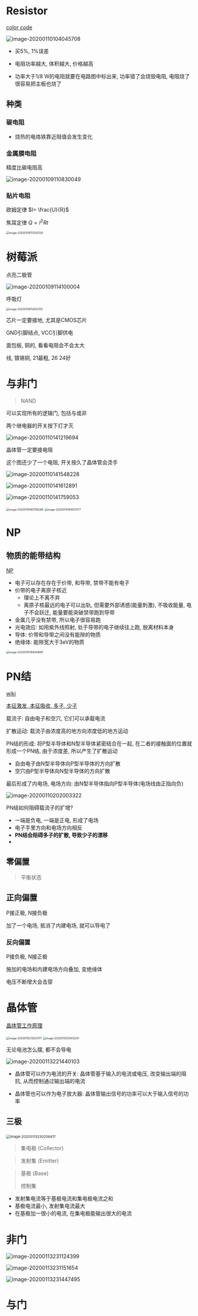 # Resistor

[color code](https://www.digikey.com/en/resources/conversion-calculators/conversion-calculator-resistor-color-code-4-band)

![image-20200110104045708](%E9%80%A0%E7%94%B5%E8%84%91.assets/image-20200110104045708.png)

- 买5%, 1%误差

- 电阻功率越大, 体积越大, 价格越高

- 功率大于1/8 W的电阻就要在电路图中标出来, 功率错了会烧毁电阻, 电阻烧了很容易把主板也烧了

## 种类

### 碳电阻

- 烧热的电烙铁靠近阻值会发生变化

### 金属膜电阻

精度比碳电阻高

![image-20200109110830049](%E9%80%A0%E7%94%B5%E8%84%91.assets/image-20200109110830049.png)

### 贴片电阻

欧姆定律 $I= \frac{U}{R}$

焦耳定律 $Q=I^2Rt$

<img src="%E9%80%A0%E7%94%B5%E8%84%91.assets/image-20200109113330129.png" alt="image-20200109113330129" style="zoom: 50%;" />

# 树莓派

点亮二极管

![image-20200109114100004](%E9%80%A0%E7%94%B5%E8%84%91.assets/image-20200109114100004.png)

呼吸灯

<img src="%E9%80%A0%E7%94%B5%E8%84%91.assets/image-20200109114252125.png" alt="image-20200109114252125" style="zoom:50%;" />

芯片一定要接地, 尤其是CMOS芯片 

GND引脚结点, VCC引脚供电



面包板, 铜的, 看看电阻会不会太大

线, 镀锡铜, 21最粗, 26 24好



# 与非门 

> NAND

可以实现所有的逻辑门, 包括与或非



两个继电器的开关按下灯才灭

![image-20200110141219694](%E9%80%A0%E7%94%B5%E8%84%91.assets/image-20200110141219694.png)



晶体管一定要接电阻

这个图还少了一个电阻, 开关按久了晶体管会烫手

![image-20200110141548228](%E9%80%A0%E7%94%B5%E8%84%91.assets/image-20200110141548228.png)

![image-20200110141612891](%E9%80%A0%E7%94%B5%E8%84%91.assets/image-20200110141612891.png)

![image-20200110141759053](%E9%80%A0%E7%94%B5%E8%84%91.assets/image-20200110141759053.png)

<img src="%E9%80%A0%E7%94%B5%E8%84%91.assets/image-20200110160758289.png" alt="image-20200110160758289" style="zoom: 50%;" />

<img src="%E9%80%A0%E7%94%B5%E8%84%91.assets/image-20200110161007477.png" alt="image-20200110161007477" style="zoom:50%;" />

# NP

## 物质的能带结构

[NP](https://www.youtube.com/watch?v=lreqfHAYvhE)

- 电子可以存在存在于价带, 和导带, 禁带不能有电子
- 价带的电子离原子核近
  - 理论上不离不弃
  - 离原子核最远的电子可以出轨, 但需要外部诱惑(能量刺激), 不吸收能量, 电子不会跃迁, 能量要能突破禁带跑到导带
- 金属几乎没有禁带, 所以电子很容易跑
- 光电效应: 如用紫外线照射, 处于导带的电子继续往上跑, 脱离材料本身
- 导体: 价带和导带之间没有能隙的物质
- 绝缘体: 能隙宽大于3eV的物质

<img src="%E9%80%A0%E7%94%B5%E8%84%91.assets/image-20200110194054667.png" alt="image-20200110194054667" style="zoom:50%;" />

# PN结

[wiki](https://zh.wikipedia.org/wiki/PN%E7%BB%93)

[本征激发, 本征吸收, 多子, 少子](https://www.bilibili.com/video/av73749805)

载流子: 自由电子和空穴, 它们可以承载电流

扩散运动: 载流子由浓度高的地方向浓度低的地方运动



PN结的形成: 将P型半导体和N型半导体紧密结合在一起, 在二者的接触面的位置就形成一个PN结, 由于浓度差, 所以产生了扩散运动

- 自由电子由N型半导体向P型半导体的方向扩散
- 空穴由P型半导体向N型半导体的方向扩散

最后形成了内电场, 电场方向: 由N型半导体指向P型半导体(电场线由正指向负)

![image-20200110202003322](%E9%80%A0%E7%94%B5%E8%84%91.assets/image-20200110202003322.png)

PN结如何阻碍载流子的扩增?

- 一端是负电, 一端是正电, 形成了电场
- 电子手里方向和电场方向相反
- **PN结会阻碍多子的扩散, 导致少子的漂移**
- 



## 零偏置

> 平衡状态

## 正向偏置

P接正极, N接负极

加了一个电场, 抵消了内建电场, 就可以导电了

### 反向偏置

P接负极, N接正极

施加的电场和内建电场方向叠加, 变绝缘体

电压不断增大会击穿

# 晶体管

[晶体管工作原理](https://www.youtube.com/watch?v=5chYd7wxVjE&t=11s)

<img src="%E9%80%A0%E7%94%B5%E8%84%91.assets/image-20200110210321171.png" alt="image-20200110210321171" style="zoom: 50%;" />

<img src="%E9%80%A0%E7%94%B5%E8%84%91.assets/image-20200110210412241.png" alt="image-20200110210412241" style="zoom: 50%;" />

无论电池怎么摆, 都不会导电

![image-20200113221440103](%E9%80%A0%E7%94%B5%E8%84%91.assets/image-20200113221440103.png)

- 晶体管可以作为电流的开关: 晶体管基于输入的电流或电压, 改变输出端的阻抗, 从而控制通过输出端的电流

- 晶体管也可以作为电子放大器: 晶体管输出信号的功率可以大于输入信号的功率

## 三极

​	<img src="%E9%80%A0%E7%94%B5%E8%84%91.assets/image-20200113230256417.png" alt="image-20200113230256417" style="zoom: 67%;" />

> 集电极 (Collector)

> 发射集 (Emitter)

> 基极 (Base)
>
> 控制集

- 发射集电流等于基极电流和集电极电流之和
- 基极电流最小, 发射集电流最大
- 在基极加一很小的电流, 在集电极能输出很大的电流

# 非门

![image-20200113231124399](%E9%80%A0%E7%94%B5%E8%84%91.assets/image-20200113231124399.png)

![image-20200113231151654](%E9%80%A0%E7%94%B5%E8%84%91.assets/image-20200113231151654.png)

![image-20200113231447495](%E9%80%A0%E7%94%B5%E8%84%91.assets/image-20200113231447495.png)

# 与门

